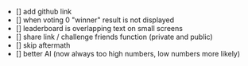 - [] add github link
- [] when voting 0 "winner" result is not displayed
- [] leaderboard is overlapping text on small screens
- [] share link / challenge friends function (private and public)
- [] skip aftermath
- [] better AI (now always too high numbers, low numbers more likely)
